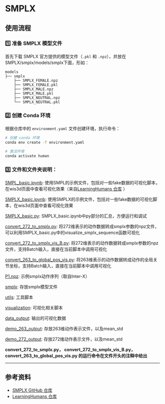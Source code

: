 # SMPLX 

## 使用流程

### 1️⃣ 准备 SMPLX 模型文件

首先下载 SMPLX 官方提供的模型文件（`.pkl` 和 `.npz`），并放在SMPLX/smplx/models/smplx下面，形如：
```
models 
├── smplx 
    ├── SMPLX_FEMALE.npz 
    ├── SMPLX_FEMALE.pkl 
    ├── SMPLX_MALE.npz 
    ├── SMPLX_MALE.pkl 
    ├── SMPLX_NEUTRAL.npz 
    └── SMPLX_NEUTRAL.pkl
```
### 2️⃣ 创建 Conda 环境

根据仓库中的 `environment.yaml` 文件创建环境，执行命令：

```bash
# 创建 conda 环境
conda env create -f environment.yaml

# 激活环境
conda activate human
```
### 3️⃣ 文件和文件夹说明：
[SMPL_basic.ipynb](./SMPL_basic.ipynb): 使用SMPL的示例文件，包括对一些fake数据的可视化脚本，在wis3d页面中查看可视化效果（来自[LearningHumans 仓库](https://github.com/IsshikiHugh/LearningHumans) ）

[SMPLX_basic.ipynb](./SMPLX_basic.ipynb): 使用SMPLX的示例文件，包括对一些fake数据的可视化脚本，在wis3d页面中查看可视化效果

[SMPLX_basic.py](./SMPLX_basic.py): SMPLX_basic.ipynb中py部分的汇总，方便运行和调试

[convert_272_to_smplx.py](./convert_272_to_smplx.py): 将272维表示的动作数据转成smplx参数的npz文件，可以利用SMPLX_basic.py中的visualize_smplx_sequence函数可视化

[convert_272_to_smplx_vis_B.py](./convert_272_to_smplx_vis_B.py): 将272维表示的动作数据转成smplx参数的npz文件，支持Batch输入，直接在当前脚本中调用可视化

[convert_263_to_global_pos_vis.py](./convert_263_to_global_pos_vis.py): 将263维表示的动作数据转成动作的全局关节坐标，支持Batch输入，直接在当前脚本中调用可视化

[P1.npz](./P1.npz): 示例smplx动作序列（取自Inter-X）

[smplx](./smplx/): 存放smplx模型文件

[utils](./utils/): 工具脚本

[visualization](./visualization/): 可视化相关脚本

[data_output](./data_output/): 输出的可视化数据

[demo_263_output](./demo_263_output/): 存放263维动作表示文件，以及mean_std

[demo_272_output](./demo_272_output/): 存放272维动作表示文件，以及mean_std

**convert_272_to_smplx.py， convert_272_to_smplx_vis_B.py， convert_263_to_global_pos_vis.py 的运行命令在文件开头的注释中给出**

---
## 参考资料

- [SMPLX GitHub 仓库](https://github.com/vchoutas/smplx)  
- [LearningHumans 仓库](https://github.com/IsshikiHugh/LearningHumans) 
